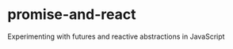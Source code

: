 promise-and-react
=================
Experimenting with futures and reactive abstractions in JavaScript
